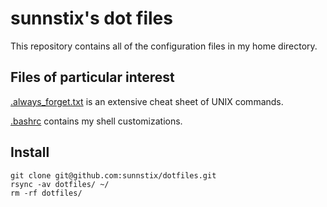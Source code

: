 sunnstix's dot files
====================

This repository contains all of the configuration files in my home directory.

## Files of particular interest

[.always_forget.txt](.always_forget.txt) is an extensive cheat sheet of UNIX commands.

[.bashrc](.bashrc) contains my shell customizations.

## Install
```
git clone git@github.com:sunnstix/dotfiles.git
rsync -av dotfiles/ ~/
rm -rf dotfiles/
```
